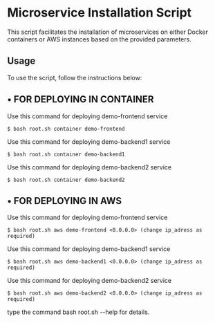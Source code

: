 # Microservice Installation Script <br>

This script facilitates the installation of microservices on either Docker containers or AWS instances based on the provided parameters.

## Usage
To use the script, follow the instructions below: <br>

## • FOR DEPLOYING IN CONTAINER <br>

Use this command for deploying demo-frontend service <br>
  ```
  $ bash root.sh container demo-frontend
```

Use this command for deploying demo-backend1 service <br>
  ```
$ bash root.sh container demo-backend1
```

Use this command for deploying demo-backend2 service <br>
  ```
$ bash root.sh container demo-backend2
```

## • FOR DEPLOYING IN AWS <br>
 
Use this command for deploying demo-frontend service <br>
  ```
  $ bash root.sh aws demo-frontend <0.0.0.0> (change ip_adress as required)
```

Use this command for deploying demo-backend1 service    
  ```
  $ bash root.sh aws demo-backend1 <0.0.0.0> (change ip_adress as required)
```

Use this command for deploying demo-backend2 service    
  ```
  $ bash root.sh aws demo-backend2 <0.0.0.0> (change ip_adress as required)
```

type the command bash root.sh --help for details.

